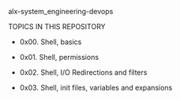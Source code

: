 alx-system_engineering-devops


TOPICS IN THIS REPOSITORY

- 0x00. Shell, basics

- 0x01. Shell, permissions

- 0x02. Shell, I/O Redirections and filters

- 0x03. Shell, init files, variables and expansions

